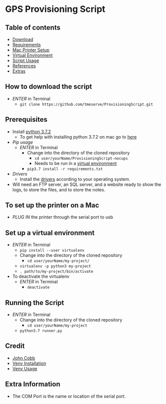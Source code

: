 # GPS Provisioning Script

## Table of contents
- [Download](#download)
- [Requirements](#requirements)
- [Mac Printer Setup](#printermac)
- [Virtual Environment](#venv)
- [Script Usage](#run)
- [References](#ref)
- [Extras](#extra)

<div id='download'/>

## How to download the script
- *ENTER* in Terminal
  - `git clone https://github.com/tmeserve/ProvisioningScript.git`

<div id='requirements'/>

## Prerequisites
- Install [python 3.7.2](https://www.python.org/downloads/release/python-372/)
  - To get help with installing python 3.7.2 on mac go to [here](https://www.youtube.com/watch?v=8BiYGIDCvvA)
- _Pip usage_
  - *ENTER* in Terminal
    - Change into the directory of the cloned repository
      - `cd user/yourName/ProvisioningScript-nocups`
      - Needs to be run in a [virtual environment](#venv)
    - `pip3.7 install -r requirements.txt`
- _Drivers_
  - Install the [drivers](https://docs.microsoft.com/en-us/sql/connect/odbc/linux-mac/installing-the-microsoft-odbc-driver-for-sql-server?view=sql-server-2017) according to your operating system.
- Will need an FTP server, an SQL server, and a website ready to show the logs, to store the files, and to store the notes.

<div id='printermac'/>

## To set up the printer on a Mac
- *PLUG IN* the printer through the serial port to usb

<div id='venv'/>

## Set up a virtual environment
- *ENTER* in Terminal
  - `pip install --user virtualenv`
  - Change into the directory of the cloned repository
    - `cd user/yourName/my-project/`
  - `virtualenv -p python3 my-project`
  - `. path/to/my-project/bin/activate`
- To deactivate the virtualenv
  - *ENTER* in Terminal
    - `deactivate`

<div id='run'/>

## Running the Script
- *ENTER* in Terminal
  - Change into the directory of the cloned repository
    - `cd user/yourName/my-project`
  - `python3.7 runner.py`

<div id='ref'/>

## Credit
- [John Cobb](https://github.com/johncobb/cfgmdm)
- [Venv Installation](https://virtualenv.pypa.io/en/stable/installation/)
- [Venv Usage](https://virtualenv.pypa.io/en/stable/userguide/)

<div id='extra'/>

## Extra Information
- The COM Port is the name or location of the serial port.